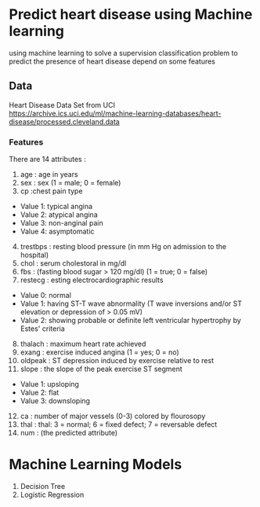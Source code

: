 # Predict heart disease using Machine learning 

using machine learning to solve a supervision classification problem to predict the presence of heart disease depend on some features 

## Data 
Heart Disease Data Set from UCI  
https://archive.ics.uci.edu/ml/machine-learning-databases/heart-disease/processed.cleveland.data 

### Features

There are 14 attributes :
1. age : age in years
2. sex : sex (1 = male; 0 = female)
3. cp :chest pain type
* Value 1: typical angina
* Value 2: atypical angina
* Value 3: non-anginal pain
* Value 4: asymptomatic
4. trestbps : resting blood pressure (in mm Hg on admission to the hospital) 
5. chol : serum cholestoral in mg/dl
6. fbs : (fasting blood sugar > 120 mg/dl) (1 = true; 0 = false)
7. restecg : esting electrocardiographic results
* Value 0: normal
* Value 1: having ST-T wave abnormality (T wave inversions and/or ST elevation or depression of > 0.05 mV)
* Value 2: showing probable or definite left ventricular hypertrophy by Estes' criteria
8. thalach :  maximum heart rate achieved
9. exang :  exercise induced angina (1 = yes; 0 = no)
10. oldpeak :  ST depression induced by exercise relative to rest
11. slope : the slope of the peak exercise ST segment
* Value 1: upsloping
* Value 2: flat
* Value 3: downsloping
12. ca :  number of major vessels (0-3) colored by flourosopy
13. thal :  thal: 3 = normal; 6 = fixed defect; 7 = reversable defect
14. num : (the predicted attribute) 

# Machine Learning Models 
1. Decision Tree
2. Logistic Regression
